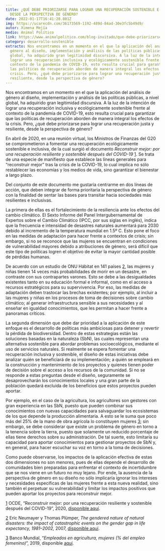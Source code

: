 ```yaml
---
title: ¿QUÉ DEBE PRIORIZARSE PARA LOGRAR UNA RECUPERACIÓN SOSTENIBLE E INCLUSIVA
  DESDE LA PERSPECTIVA DE GÉNERO?
date: 2022-01-17T16:41:28.801Z
img: https://ucarecdn.com/36173569-1192-489d-84ad-30e3fc5b49d9/
autor: Ximena Mejía
medio: Animal Político
link: https://www.animalpolitico.com/blog-invitado/que-debe-priorizarse-para-lograr-una-recuperacion-sostenible-e-inclusiva-desde-la-perspectiva-de-genero/
category: desarrollo-sostenible
extracto: Nos encontramos en un momento en el que la aplicación del análisis de
  género al diseño, implementación y análisis de las políticas públicas, a nivel
  global, ha adquirido gran legitimidad discursiva. A la luz de la intención de
  lograr una recuperación inclusiva y ecológicamente sostenible frente al
  contexto de la pandemia de COVID-19, esto resulta crucial para garantizar que
  las políticas de recuperación aborden de manera integral los efectos de la
  crisis. Pero, ¿qué debe priorizarse para lograr una recuperación justa y
  resiliente, desde la perspectiva de género?
---
```

<!--StartFragment-->

Nos encontramos en un momento en el que la aplicación del análisis de género al diseño, implementación y análisis de las políticas públicas, a nivel global, ha adquirido gran legitimidad discursiva. A la luz de la intención de lograr una recuperación inclusiva y ecológicamente sostenible frente al contexto de la pandemia de COVID-19, esto resulta crucial para garantizar que las políticas de recuperación aborden de manera integral los efectos de la crisis. Pero, ¿qué debe priorizarse para lograr una recuperación justa y resiliente, desde la perspectiva de género?

En abril de 2020, en una reunión virtual, los Ministros de Finanzas del G20 se comprometieron a fomentar una recuperación ecológicamente sostenible e inclusiva, de la cual surgió el documento *Reconstruir mejor: por una recuperación resiliente y sostenible después del COVID-19* [1](https://www.animalpolitico.com/blog-invitado/que-debe-priorizarse-para-lograr-una-recuperacion-sostenible-e-inclusiva-desde-la-perspectiva-de-genero/#_ftn1). Se trata de una especie de manifiesto que establece las líneas generales para “reconstruir mejor” tras la crisis de la COVID-19, lo cual implica no sólo restablecer las economías y los medios de vida, sino garantizar el bienestar a largo plazo.

Del conjunto de este documento me gustaría centrarme en dos líneas de acción, que deben integrar de forma prioritaria la perspectiva de género con la finalidad de sentar las bases para transitar hacia sociedades más resilientes e inclusivas.

La primera de ellas es el fortalecimiento de la resiliencia ante los efectos del cambio climático. El Sexto Informe del Panel Intergubernamental de Expertos sobre el Cambio Climático (IPCC, por sus siglas en inglés), indica que la frecuencia e intensidad de desastres naturales aumentará para 2030 debido al incremento de la temperatura mundial en 1.5º C. Esto pone el foco en las medidas de adaptación para hacer frente a contextos de crisis; sin embargo, si no se reconoce que las mujeres se encuentran en condiciones de vulnerabilidad mayores debido a atribuciones de género, será difícil que este tipo de políticas logren el objetivo de evitar la mayor cantidad posible de pérdidas humanas.

De acuerdo con un estudio de ONU Hábitat en 141 países [2](https://www.animalpolitico.com/blog-invitado/que-debe-priorizarse-para-lograr-una-recuperacion-sostenible-e-inclusiva-desde-la-perspectiva-de-genero/#_ftn2), las mujeres y niñas tienen 14 veces más probabilidades de morir en un desastre, en contraste con sus contrapartes varones. Esto se debe a las desigualdades existentes tanto en su educación formal e informal, como en el acceso a recursos estratégicos para su supervivencia. Por eso, las medidas de adaptación deben trastocar las brechas existentes; por ejemplo, al incluir a las mujeres y niñas en los procesos de toma de decisiones sobre cambio climático; al generar infraestructura sensible a sus necesidades y al enseñar en igualdad conocimientos, que les permitan a hacer frente a panoramas críticos.

La segunda dimensión que debe dar prioridad a la aplicación de este enfoque es el desarrollo de políticas más ambiciosas para detener y revertir la pérdida de biodiversidad. Dentro de estas estrategias están las soluciones basadas en la naturaleza (SbN), las cuales representan una alternativa sostenible para abordar problemas socioecológicos, mediante el uso de servicios naturales. Si realmente se espera fomentar una recuperación inclusiva y sostenible, el diseño de estas iniciativas debe analizar quién se beneficiará de su implementación; a quién se empleará en la construcción y mantenimiento de los proyectos y quienes tienen poder de decisión sobre el acceso a los recursos de la comunidad. Si no se responde a estas preguntas desde el diseño, seguramente se desaprovecharán los conocimientos locales y una gran parte de la población quedará excluida de los beneficios que estos proyectos pueden aportar.

Por ejemplo, en el caso de la agricultura, los agricultores son gestores con gran experiencia en las SbN, puesto que pueden combinar sus conocimientos con nuevas capacidades para salvaguardar los ecosistemas de los que depende la producción alimentaria. A esto se le suma que poco más del 25% de la mano de obra agrícola lo constituyen mujeres [3](https://www.animalpolitico.com/blog-invitado/que-debe-priorizarse-para-lograr-una-recuperacion-sostenible-e-inclusiva-desde-la-perspectiva-de-genero/#_ftn3); sin embargo, se debe considerar que existe un problema de género en torno a la tenencia sobre la tierra, puesto que solamente un reducido porcentaje de ellas tiene derechos sobre su administración. De tal suerte, esto limitaría su capacidad para aportar conocimientos para gestionar proyectos de SbN y, en general, para hacer escuchar su voz en torno a la toma de decisiones.

Como puede observarse, los impactos de la aplicación efectiva de estas dos dimensiones no son menores, pues de ellas depende el desarrollo de comunidades bien preparadas para enfrentar el contexto de incertidumbre que se nos viene en un futuro no muy lejano. Por ende, la ausencia de la perspectiva de género en su diseño no sólo implicaría ignorar los intereses y necesidades específicas de las mujeres frente a esta nueva realidad, sino también el perpetuar su vulnerabilidad y limitar los impactos positivos que pueden aportar los proyectos para reconstruir mejor.

[1](https://www.animalpolitico.com/blog-invitado/que-debe-priorizarse-para-lograr-una-recuperacion-sostenible-e-inclusiva-desde-la-perspectiva-de-genero/#_ftnref1) OCDE, “Reconstruir mejor: por una recuperación resiliente y sostenible después del COVID-19”, 2020, [disponible aquí](https://read.oecd-ilibrary.org/view/?ref=134_134707-n3biudkv0v&title=Reconstruir-mejor-por-una-recuperacion-resiliente-y-sostenible-despues-del-COVID-19).

[2](https://www.animalpolitico.com/blog-invitado/que-debe-priorizarse-para-lograr-una-recuperacion-sostenible-e-inclusiva-desde-la-perspectiva-de-genero/#_ftnref2) Eric Neumayer y Thomas Plümper, *The gendered nature of natural disasters: the impact of catastrophic events on the gender gap in life expectancy, 1981–2002,* 2007, [disponible aquí](http://eprints.lse.ac.uk/3040/1/Gendered_nature_of_natural_disasters_(LSERO).pdf).

[3](https://www.animalpolitico.com/blog-invitado/que-debe-priorizarse-para-lograr-una-recuperacion-sostenible-e-inclusiva-desde-la-perspectiva-de-genero/#_ftnref3) Banco Mundial, “*Empleados en agricultura, mujeres (% del empleo femenino)*”, 2019, disponible [aquí](https://datos.bancomundial.org/indicator/SL.AGR.EMPL.FE.ZS).

<!--EndFragment-->